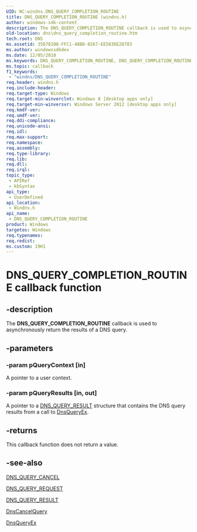```yaml
---
UID: NC:windns.DNS_QUERY_COMPLETION_ROUTINE
title: DNS_QUERY_COMPLETION_ROUTINE (windns.h)
author: windows-sdk-content
description: The DNS_QUERY_COMPLETION_ROUTINE callback is used to asynchronously return the results of a DNS query.
old-location: dns\dns_query_completion_routine.htm
tech.root: DNS
ms.assetid: 35D78208-FFC1-48B0-8267-EE583DE2D783
ms.author: windowssdkdev
ms.date: 12/05/2018
ms.keywords: DNS_QUERY_COMPLETION_ROUTINE, DNS_QUERY_COMPLETION_ROUTINE callback, DNS_QUERY_COMPLETION_ROUTINE callback function [DNS], dns.dns_query_completion_routine, windns/DNS_QUERY_COMPLETION_ROUTINE
ms.topic: callback
f1_keywords: 
 - "windns/DNS_QUERY_COMPLETION_ROUTINE"
req.header: windns.h
req.include-header: 
req.target-type: Windows
req.target-min-winverclnt: Windows 8 [desktop apps only]
req.target-min-winversvr: Windows Server 2012 [desktop apps only]
req.kmdf-ver: 
req.umdf-ver: 
req.ddi-compliance: 
req.unicode-ansi: 
req.idl: 
req.max-support: 
req.namespace: 
req.assembly: 
req.type-library: 
req.lib: 
req.dll: 
req.irql: 
topic_type:
 - APIRef
 - kbSyntax
api_type:
 - UserDefined
api_location:
 - Windns.h
api_name:
 - DNS_QUERY_COMPLETION_ROUTINE
product: Windows
targetos: Windows
req.typenames: 
req.redist: 
ms.custom: 19H1
---
```


# DNS_QUERY_COMPLETION_ROUTINE callback function


## -description


The <b>DNS_QUERY_COMPLETION_ROUTINE</b> callback is used to asynchronously return the results of a DNS query.


## -parameters




### -param pQueryContext [in]

A pointer to a user context.


### -param pQueryResults [in, out]

A pointer to a <a href="https://docs.microsoft.com/windows/desktop/api/windns/ns-windns-_dns_query_result">DNS_QUERY_RESULT</a> structure that contains the DNS query results from a call to <a href="https://docs.microsoft.com/windows/desktop/api/windns/nf-windns-dnsqueryex">DnsQueryEx</a>.


## -returns



This callback function does not return a value.




## -see-also




<a href="https://docs.microsoft.com/windows/desktop/api/windns/ns-windns-_dns_query_cancel">DNS_QUERY_CANCEL</a>



<a href="https://docs.microsoft.com/windows/desktop/api/windns/ns-windns-_dns_query_request">DNS_QUERY_REQUEST</a>



<a href="https://docs.microsoft.com/windows/desktop/api/windns/ns-windns-_dns_query_result">DNS_QUERY_RESULT</a>



<a href="https://docs.microsoft.com/windows/desktop/api/windns/nf-windns-dnscancelquery">DnsCancelQuery</a>



<a href="https://docs.microsoft.com/windows/desktop/api/windns/nf-windns-dnsqueryex">DnsQueryEx</a>
 

 

